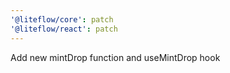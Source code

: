 ```yaml
---
'@liteflow/core': patch
'@liteflow/react': patch
---
```


Add new mintDrop function and useMintDrop hook
